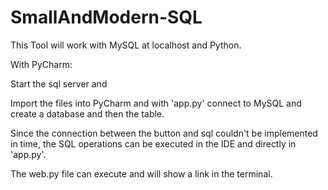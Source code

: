 # SmallAndModern-SQL

This Tool will work with MySQL at localhost and Python.

With PyCharm:

Start the sql server and 

Import the files into PyCharm and with 'app.py' connect to MySQL and create a database and then the table.

Since the connection between the button and sql couldn't be implemented in time, the SQL operations can be executed in the IDE and directly in 'app.py'.

The web.py file can execute and will show a link in the terminal.
